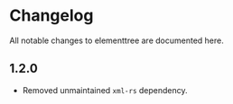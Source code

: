 # Changelog

All notable changes to elementtree are documented here.

## 1.2.0

- Removed unmaintained `xml-rs` dependency.

